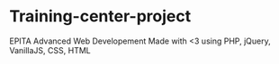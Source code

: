# Training-center-project
EPITA Advanced Web Developement
Made with <3 using PHP, jQuery, VanillaJS, CSS, HTML
